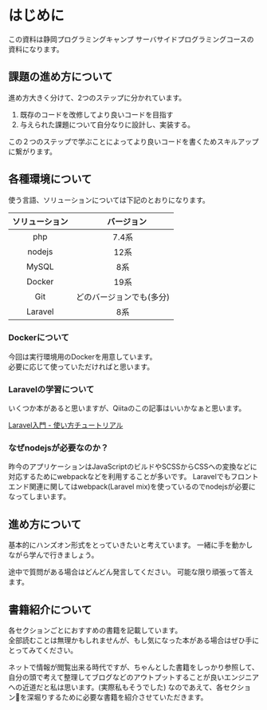 # はじめに

この資料は静岡プログラミングキャンプ サーバサイドプログラミングコースの資料になります。


## 課題の進め方について

進め方大きく分けて、2つのステップに分かれています。

1. 既存のコードを改修してより良いコードを目指す
1. 与えられた課題について自分なりに設計し、実装する。

この２つのステップで学ぶことによってより良いコードを書くためスキルアップに繋がります。


## 各種環境について

使う言語、ソリューションについては下記のとおりになります。

|  ソリューション    | 　バージョン     |
| :--------------: | :------------: |
| php  | 7.4系 |  
| nodejs | 12系 | 
| MySQL | 8系 |
| Docker | 19系 | 
| Git | どのバージョンでも(多分) |
| Laravel | 8系 | 


### Dockerについて

今回は実行環境用のDockerを用意しています。  
必要に応じて使っていただければと思います。


### Laravelの学習について
いくつか本があると思いますが、Qiitaのこの記事はいいかなぁと思います。

[Laravel入門 - 使い方チュートリアル](https://qiita.com/sano1202/items/6021856b70e4f8d3dc3d)

### なぜnodejsが必要なのか？
昨今のアプリケーションはJavaScriptのビルドやSCSSからCSSへの変換などに対応するためにwebpackなどを利用することが多いです。
Laravelでもフロントエンド関連に関してはwebpack(Laravel mix)を使っているのでnodejsが必要になってしまいます。


## 進め方について

基本的にハンズオン形式をとっていきたいと考えています。
一緒に手を動かしながら学んで行きましょう。

途中で質問がある場合はどんどん発言してください。
可能な限り頑張って答えます。

## 書籍紹介について

各セクションごとにおすすめの書籍を記載しています。  
全部読むことは無理かもしれませんが、もし気になった本がある場合はぜひ手にとってみてください。

ネットで情報が閲覧出来る時代ですが、ちゃんとした書籍をしっかり参照して、自分の頭で考えて整理してブログなどのアウトプットすることが良いエンジニアへの近道だと私は思います。(実際私もそうでした)
なのであえて、各セクションを深堀りするために必要な書籍を紹介させていただきます。


